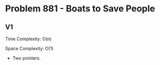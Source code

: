 # Problem 881 - Boats to Save People

## V1

Time Complexity: O(n)

Space Complexity: O(1)

- Two pointers.
